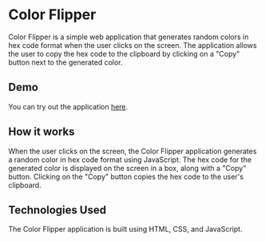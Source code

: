 # Color Flipper

Color Flipper is a simple web application that generates random colors in hex code format when the user clicks on the screen. The application allows the user to copy the hex code to the clipboard by clicking on a "Copy" button next to the generated color.

## Demo

You can try out the application [here](https://engrmaruf.github.io/Color-Flipper).

## How it works

When the user clicks on the screen, the Color Flipper application generates a random color in hex code format using JavaScript. The hex code for the generated color is displayed on the screen in a box, along with a "Copy" button. Clicking on the "Copy" button copies the hex code to the user's clipboard.

## Technologies Used

The Color Flipper application is built using HTML, CSS, and JavaScript.

